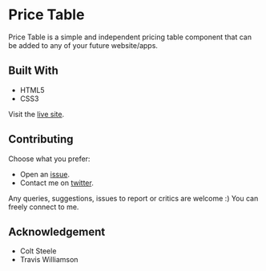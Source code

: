 # Price Table

Price Table is a simple and independent pricing table component that can be added to any of your future website/apps.


## Built With

- HTML5
- CSS3

<!-- ![Price Table Preview](img/preview.gif "Price Table Preview") -->

Visit the [live site](https://genesisgabiola.github.io/sandbox/price-table).


## Contributing

Choose what you prefer:

- Open an [issue](https://github.com/genesisgabiola/sandbox/issues).
- Contact me on [twitter](http://twitter.com/genesisgabiola).

Any queries, suggestions, issues to report or critics are welcome :) You can freely connect to me.


## Acknowledgement

- Colt Steele
- Travis Williamson
